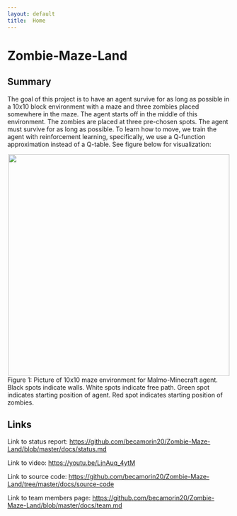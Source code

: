 ```yaml
---
layout: default
title:  Home
---
```


# Zombie-Maze-Land

## Summary
The goal of this project is to have an agent survive for as long as possible in a 10x10 block environment with a maze and three zombies placed somewhere in the maze. The agent starts off in the middle of this environment. The zombies are placed at three pre-chosen spots. The agent must survive for as long as possible. To learn how to move, we train the agent with reinforcement learning, specifically, we use a Q-function approximation instead of a Q-table. See figure below for visualization:
<div align="center"><img src="https://github.com/becamorin20/Zombie-Maze-Land/blob/master/docs/images/maze.png" width="500"></div>
Figure 1: Picture of 10x10 maze environment for Malmo-Minecraft agent. Black spots indicate walls. White spots indicate free path. Green spot indicates starting position of agent. Red spot indicates starting position of zombies.

## Links
Link to status report: https://github.com/becamorin20/Zombie-Maze-Land/blob/master/docs/status.md

Link to video: https://youtu.be/LjnAuq_4ytM

Link to source code: https://github.com/becamorin20/Zombie-Maze-Land/tree/master/docs/source-code

Link to team members page: https://github.com/becamorin20/Zombie-Maze-Land/blob/master/docs/team.md


